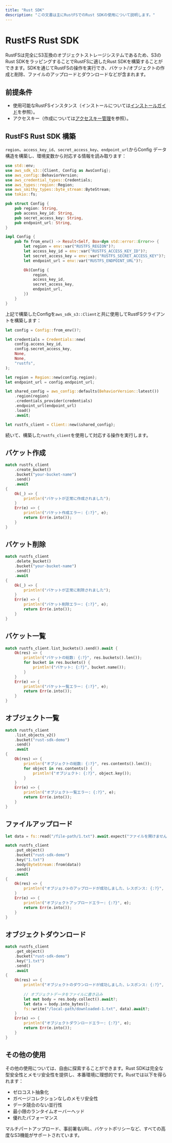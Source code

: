 ```yaml
---
title: "Rust SDK"
description: "この文書は主にRustFSでのRust SDKの使用について説明します。"
---
```


# RustFS Rust SDK

RustFSは完全にS3互換のオブジェクトストレージシステムであるため、S3のRust SDKをラッピングすることでRustFSに適したRust SDKを構築することができます。SDKを通じてRustFSの操作を実行でき、バケット/オブジェクトの作成と削除、ファイルのアップロードとダウンロードなどが含まれます。

## 前提条件

- 使用可能なRustFSインスタンス（インストールについては[インストールガイド](../../installation/index.md)を参照）。
- アクセスキー（作成については[アクセスキー管理](../../administration/iam/access-token.md)を参照）。

## RustFS Rust SDK 構築

`region`、`access_key_id`、`secret_access_key`、`endpoint_url`からConfig データ構造を構築し、環境変数から対応する情報を読み取ります：

```rust
use std::env;
use aws_sdk_s3::{Client, Config as AwsConfig};
use aws_config::BehaviorVersion;
use aws_credential_types::Credentials;
use aws_types::region::Region;
use aws_smithy_types::byte_stream::ByteStream;
use tokio::fs;

pub struct Config {
    pub region: String,
    pub access_key_id: String,
    pub secret_access_key: String,
    pub endpoint_url: String,
}

impl Config {
    pub fn from_env() -> Result<Self, Box<dyn std::error::Error>> {
        let region = env::var("RUSTFS_REGION")?;
        let access_key_id = env::var("RUSTFS_ACCESS_KEY_ID")?;
        let secret_access_key = env::var("RUSTFS_SECRET_ACCESS_KEY")?;
        let endpoint_url = env::var("RUSTFS_ENDPOINT_URL")?;

        Ok(Config {
            region,
            access_key_id,
            secret_access_key,
            endpoint_url,
        })
    }
}
```

上記で構築したConfigを`aws_sdk_s3::Client`と共に使用してRustFSクライアントを構築します：

```rust
let config = Config::from_env()?;

let credentials = Credentials::new(
    config.access_key_id,
    config.secret_access_key,
    None,
    None,
    "rustfs",
);

let region = Region::new(config.region);
let endpoint_url = config.endpoint_url;

let shared_config = aws_config::defaults(BehaviorVersion::latest())
    .region(region)
    .credentials_provider(credentials)
    .endpoint_url(endpoint_url)
    .load()
    .await;

let rustfs_client = Client::new(&shared_config);
```

続いて、構築した`rustfs_client`を使用して対応する操作を実行します。

## バケット作成

```rust
match rustfs_client
    .create_bucket()
    .bucket("your-bucket-name")
    .send()
    .await
{
    Ok(_) => {
        println!("バケットが正常に作成されました");
    }
    Err(e) => {
        println!("バケット作成エラー: {:?}", e);
        return Err(e.into());
    }
}
```

## バケット削除

```rust
match rustfs_client
    .delete_bucket()
    .bucket("your-bucket-name")
    .send()
    .await
{
    Ok(_) => {
        println!("バケットが正常に削除されました");
    }
    Err(e) => {
        println!("バケット削除エラー: {:?}", e);
        return Err(e.into());
    }
}
```

## バケット一覧

```rust
match rustfs_client.list_buckets().send().await {
    Ok(res) => {
        println!("バケットの総数: {:?}", res.buckets().len());
        for bucket in res.buckets() {
            println!("バケット: {:?}", bucket.name());
        }
    }
    Err(e) => {
        println!("バケット一覧エラー: {:?}", e);
        return Err(e.into());
    }
}
```

## オブジェクト一覧

```rust
match rustfs_client
    .list_objects_v2()
    .bucket("rust-sdk-demo")
    .send()
    .await
{
    Ok(res) => {
        println!("オブジェクトの総数: {:?}", res.contents().len());
        for object in res.contents() {
            println!("オブジェクト: {:?}", object.key());
        }
    }
    Err(e) => {
        println!("オブジェクト一覧エラー: {:?}", e);
        return Err(e.into());
    }
}
```

## ファイルアップロード

```rust
let data = fs::read("/file-path/1.txt").await.expect("ファイルを開けません");

match rustfs_client
    .put_object()
    .bucket("rust-sdk-demo")
    .key("1.txt")
    .body(ByteStream::from(data))
    .send()
    .await
{
    Ok(res) => {
        println!("オブジェクトのアップロードが成功しました、レスポンス: {:?}", res);
    }
    Err(e) => {
        println!("オブジェクトアップロードエラー: {:?}", e);
        return Err(e.into());
    }
}
```

## オブジェクトダウンロード

```rust
match rustfs_client
    .get_object()
    .bucket("rust-sdk-demo")
    .key("1.txt")
    .send()
    .await
{
    Ok(res) => {
        println!("オブジェクトのダウンロードが成功しました、レスポンス: {:?}", res);
        
        // オブジェクトデータをファイルに書き込み
        let mut body = res.body.collect().await?;
        let data = body.into_bytes();
        fs::write("/local-path/downloaded-1.txt", data).await?;
    }
    Err(e) => {
        println!("オブジェクトダウンロードエラー: {:?}", e);
        return Err(e.into());
    }
}
```

## その他の使用

その他の使用については、自由に探索することができます。Rust SDKは完全な型安全性とメモリ安全性を提供し、本番環境に理想的です。Rustでは以下を得られます：

- ゼロコスト抽象化
- ガベージコレクションなしのメモリ安全性
- データ競合のない並行性
- 最小限のランタイムオーバーヘッド
- 優れたパフォーマンス

マルチパートアップロード、事前署名URL、バケットポリシーなど、すべての高度なS3機能がサポートされています。

